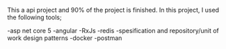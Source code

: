 This a api project and 90% of the project is finished. In this project, I used the following tools;

-asp net core 5 
-angular
-RxJs
-redis
-spesification and repository/unit of work design patterns
-docker
-postman

